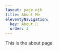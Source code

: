 ```yaml
---
layout: page.njk
title: About Me
eleventyNavigation:
  key: About 👀
  order: 3
---
```


This is the about page.
